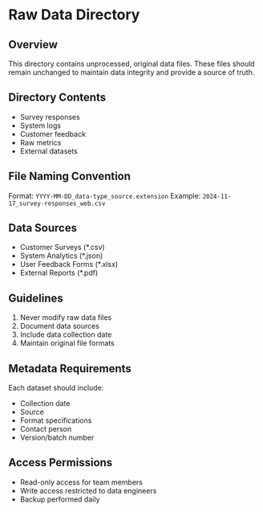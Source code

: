 # Raw Data Directory

## Overview

This directory contains unprocessed, original data files. These files should remain unchanged to maintain data integrity and provide a source of truth.

## Directory Contents

- Survey responses
- System logs
- Customer feedback
- Raw metrics
- External datasets

## File Naming Convention

Format: `YYYY-MM-DD_data-type_source.extension`
Example: `2024-11-17_survey-responses_web.csv`

## Data Sources

- Customer Surveys (\*.csv)
- System Analytics (\*.json)
- User Feedback Forms (\*.xlsx)
- External Reports (\*.pdf)

## Guidelines

1. Never modify raw data files
2. Document data sources
3. Include data collection date
4. Maintain original file formats

## Metadata Requirements

Each dataset should include:

- Collection date
- Source
- Format specifications
- Contact person
- Version/batch number

## Access Permissions

- Read-only access for team members
- Write access restricted to data engineers
- Backup performed daily
